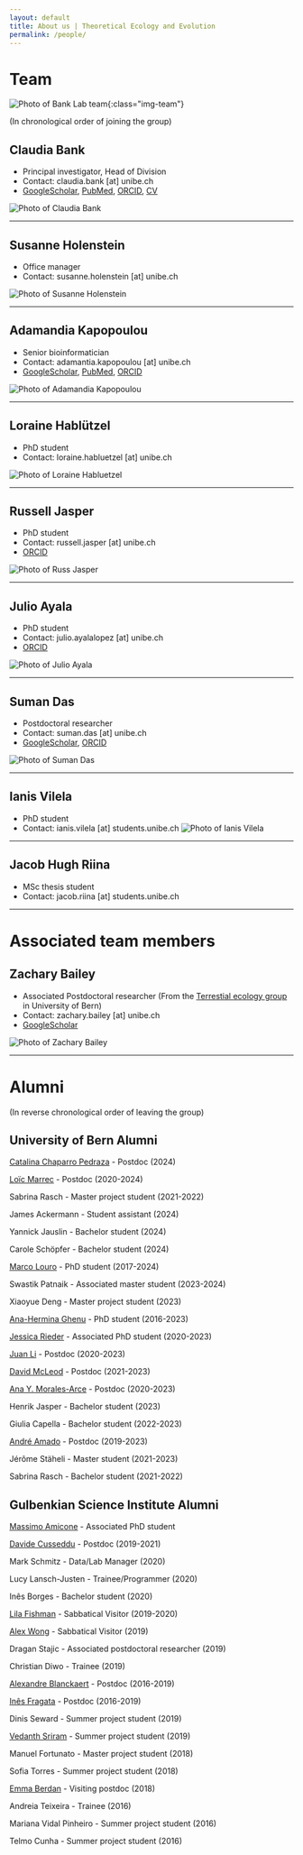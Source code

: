```yaml
---
layout: default
title: About us | Theoretical Ecology and Evolution
permalink: /people/
---
```


<div class="layout-team" markdown="1">

# Team

![Photo of Bank Lab team](/assets/img/team/team_24.jpg){:class="img-team"}

(In chronological order of joining the group)

## Claudia Bank

* Principal investigator, Head of Division
* Contact: claudia.bank [at] unibe.ch
* [GoogleScholar](https://scholar.google.ch/citations?user=VBOPD0UAAAAJ&hl=en), [PubMed](https://pubmed.ncbi.nlm.nih.gov/?term=Bank+Claudia%5BAuthor%5D&sort=date), [ORCID](https://orcid.org/0000-0003-4730-758X), [CV](https://www.dropbox.com/scl/fi/bvjed96v5lwoetj8g45mc/cv_bank.pdf?rlkey=sxvvxo6w323udt8e827gio0v1&dl=0)

![Photo of Claudia Bank](/assets/img/team/Claudia_24.jpg)
 
---

## Susanne Holenstein

* Office manager
* Contact: susanne.holenstein [at] unibe.ch

![Photo of Susanne Holenstein](/assets/img/team/SusanneHolenstein.png)
 
---

## Adamandia Kapopoulou

* Senior bioinformatician
* Contact: adamantia.kapopoulou [at] unibe.ch
* [GoogleScholar](https://scholar.google.com/citations?hl=en&user=CMkgYYwAAAAJ), [PubMed](https://pubmed.ncbi.nlm.nih.gov/?term=kapopoulou&sort=date), [ORCID](https://orcid.org/0000-0003-4192-4923)

![Photo of Adamandia Kapopoulou](/assets/img/team/Mado_24.jpg)

---

## Loraine Hablützel
 
* PhD student
* Contact: loraine.habluetzel [at] unibe.ch

![Photo of Loraine Habluetzel](/assets/img/team/Loraine_24.jpg)

---

## Russell Jasper
 
* PhD student
* Contact: russell.jasper [at] unibe.ch
* [ORCID](https://orcid.org/0000-0003-4275-1155)

![Photo of Russ Jasper](/assets/img/team/Russ_24.jpg)

---

## Julio Ayala
 
* PhD student
* Contact: julio.ayalalopez [at] unibe.ch
* [ORCID](https://orcid.org/0000-0003-4687-5825)

![Photo of Julio Ayala](/assets/img/team/Julio_24.jpg)

---

## Suman Das
 
* Postdoctoral researcher
* Contact: suman.das [at] unibe.ch
* [GoogleScholar](https://scholar.google.com/citations?user=xGBUQx0AAAAJ&hl=en), [ORCID](https://orcid.org/0000-0001-8583-9961)

![Photo of Suman Das](/assets/img/team/Suman_24.jpg)

---

## Ianis Vilela

* PhD student
* Contact: ianis.vilela [at] students.unibe.ch
![Photo of Ianis Vilela](/assets/img/team/Ianis_24.jpg)

---

## Jacob Hugh Riina

* MSc thesis student
* Contact: jacob.riina [at] students.unibe.ch

---


# Associated team members


## Zachary Bailey

* Associated Postdoctoral researcher (From the [Terrestial ecology group](https://www.terr.iee.unibe.ch/research/index_eng.html) in University of Bern)
* Contact: zachary.bailey [at] unibe.ch
* [GoogleScholar](https://scholar.google.com/citations?user=V5rDLCkAAAAJ&hl=en)

![Photo of Zachary Bailey](/assets/img/team/Zach_24.jpg)

---

# Alumni

(In reverse chronological order of leaving the group)

## University of Bern Alumni

[Catalina Chaparro Pedraza](https://pcchaparro.github.io/) - Postdoc (2024)

[Loïc Marrec](https://scholar.google.com/citations?user=PdhH4i4AAAAJ&hl=en) - Postdoc (2020-2024)

Sabrina Rasch - Master project student (2021-2022)

James Ackermann - Student assistant (2024)

Yannick Jauslin - Bachelor student (2024)

Carole Schöpfer - Bachelor student (2024)

[Marco Louro](https://orcid.org/0000-0002-7023-799X) - PhD student (2017-2024)

Swastik Patnaik - Associated master student (2023-2024)

Xiaoyue Deng - Master project student (2023)

[Ana-Hermina Ghenu](https://scholar.google.com/citations?user=1sBIOkIAAAAJ&hl=en&oi=ao) - PhD student (2016-2023)

[Jessica Rieder](https://www.researchgate.net/profile/Jessica-Rieder-2) - Associated PhD student (2020-2023)

[Juan Li](https://orcid.org/0000-0003-2643-0802) - Postdoc (2020-2023)

[David McLeod](https://scholar.google.com/citations?hl=en&user=xVnf7XwAAAAJ&view_op=list_works&sortby=pubdate) - Postdoc (2021-2023)

[Ana Y. Morales-Arce](https://scholar.google.com/citations?user=LP9FUxEAAAAJ&hl=en&oi=ao) - Postdoc (2020-2023)

Henrik Jasper - Bachelor student (2023)

Giulia Capella - Bachelor student (2022-2023)

[André Amado](https://scholar.google.com/citations?user=jO8AA9gAAAAJ) - Postdoc (2019-2023)

Jérôme Stäheli - Master student (2021-2023)

Sabrina Rasch - Bachelor student (2021-2022)

## Gulbenkian Science Institute Alumni

[Massimo Amicone](https://scholar.google.ch/citations?user=i-kYxE4AAAAJ&hl=en&oi=ao) - Associated PhD student

[Davide Cusseddu](https://scholar.google.ch/citations?user=x701yr0AAAAJ&hl=en&oi=sra) - Postdoc (2019-2021)

Mark Schmitz - Data/Lab Manager (2020)

Lucy Lansch-Justen - Trainee/Programmer (2020)

Inês Borges - Bachelor student (2020)

[Lila Fishman](https://www.fishmanlab.org/) - Sabbatical Visitor (2019-2020)

[Alex Wong](https://carleton.ca/eme) - Sabbatical Visitor (2019)

Dragan Stajic - Associated postdoctoral researcher (2019)

Christian Diwo - Trainee (2019)

[Alexandre Blanckaert](https://scholar.google.ch/citations?hl=en&user=7mCf8EwAAAAJ) - Postdoc (2016-2019)

[Inês Fragata](https://scholar.google.ch/citations?user=zSLmDo4AAAAJ&hl=en) - Postdoc (2016-2019)

Dinis Seward - Summer project student (2019)

[Vedanth Sriram](https://scholar.google.ch/citations?user=Me5pI08AAAAJ&hl=en&oi=ao) - Summer project student (2019)

Manuel Fortunato - Master project student (2018)

Sofia Torres - Summer project student (2018)

[Emma Berdan](https://scholar.google.ch/citations?hl=en&user=8PtQTicAAAAJ) - Visiting postdoc (2018)

Andreia Teixeira - Trainee (2016)

Mariana Vidal Pinheiro - Summer project student (2016)

Telmo Cunha - Summer project student (2016)
